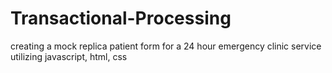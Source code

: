 # Transactional-Processing
creating a mock replica patient form for a 24 hour emergency clinic service
 utilizing javascript, html, css
